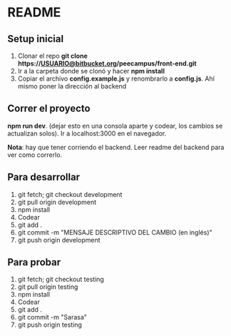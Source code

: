 # README #

## Setup inicial ##

1. Clonar el repo **git clone https://USUARIO@bitbucket.org/peecampus/front-end.git**
2. Ir a la carpeta donde se clonó y hacer **npm install**
3. Copiar el archivo **config.example.js** y renombrarlo a **config.js**. Ahí mismo poner la dirección al backend

## Correr el proyecto ##

**npm run dev**. (dejar esto en una consola aparte y codear, los cambios se actualizan solos). 
Ir a localhost:3000 en el navegador. 

**Nota**: hay que tener corriendo el backend. Leer readme del backend para ver como correrlo. 

## Para desarrollar ##

1. git fetch; git checkout development
2. git pull origin development
3. npm install
4. Codear 
5. git add .
6. git commit -m "MENSAJE DESCRIPTIVO DEL CAMBIO (en inglés)"
7. git push origin development

## Para probar ##

1. git fetch; git checkout testing
2. git pull origin testing
3. npm install
4. Codear 
5. git add .
6. git commit -m "Sarasa"
7. git push origin testing